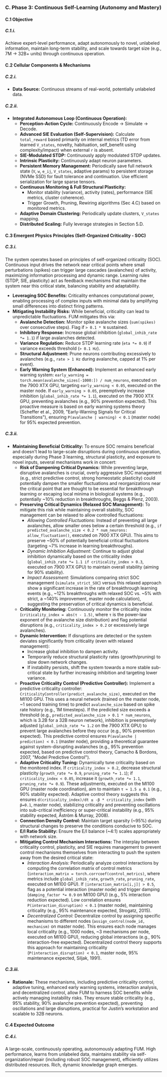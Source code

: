 ### C. Phase 3: Continuous Self-Learning (Autonomy and Mastery)

#### C.1 Objective

##### C.1.i.
Achieve expert-level performance, adapt autonomously to novel, unlabeled information, maintain long-term stability, and scale towards target size (e.g., 7M -> 32B+ units) through continuous operation.

#### C.2 Cellular Components & Mechanisms

##### C.2.i.
*   **Data Source:** Continuous streams of real-world, potentially unlabeled data.

##### C.2.ii.
*   **Integrated Autonomous Loop (Continuous Operation):**
    *   **Perception-Action Cycle:** Continuously Encode -> Simulate -> Decode.
    *   **Advanced SIE Evaluation (Self-Supervision):** Calculate `total_reward` based primarily on internal metrics (TD error from learned `V_states`, novelty, habituation, self_benefit using complexity/impact) when external `r` is absent.
    *   **SIE-Modulated STDP:** Continuously apply modulated STDP updates.
    *   **Intrinsic Plasticity:** Continuously adapt neuron parameters.
    *   **Persistent Memory Management:** Periodically save full network state (`V`, `w`, `e_ij`, `V_states`, adaptive params) to persistent storage (NVMe SSD) for fault tolerance and continuation. Use efficient serialization for large sparse tensors.
    *   **Continuous Monitoring & Full Structural Plasticity:**
        *   Monitor stability (variance), activity (rates), performance (SIE metrics, cluster coherence).
        *   Trigger Growth, Pruning, Rewiring algorithms (Sec 4.C) based on monitored metrics.
    *   **Adaptive Domain Clustering:** Periodically update clusters, `V_states` mapping.
    *   **Distributed Scaling:** Fully leverage strategies in Section 5.D.

#### C.3 Emergent Physics Principles (Self-Organized Criticality - SOC)

##### C.3.i.
The system operates based on principles of self-organized criticality (SOC). Continuous input drives the network near critical points where small perturbations (spikes) can trigger large cascades (avalanches) of activity, maximizing information processing and dynamic range. Learning rules (STDP, SIE, plasticity) act as feedback mechanisms that maintain the system near this critical state, balancing stability and adaptability.
*   **Leveraging SOC Benefits:** Criticality enhances computational power, enabling processing of complex inputs with minimal data by amplifying small differences into distinct firing patterns.
*   **Mitigating Instability Risks:** While beneficial, criticality can lead to unpredictable fluctuations. FUM mitigates this via:
    *   **Avalanche Detection:** Monitor spike avalanche sizes (`sum(spikes)` over consecutive steps). Flag if `> 0.1 * N` sustained.
    *   **Inhibitory Response:** Increase global inhibition (`global_inhib_rate *= 1.1`) if large avalanches detected.
    *   **Variance Regulation:** Reduce STDP learning rate (`eta *= 0.9`) if variance exceeds threshold (`> 0.1 Hz`).
    *   **Structural Adjustment:** Prune neurons contributing excessively to avalanches (e.g., `rate > 1 Hz` during avalanche, capped at 1% per event).
    *   **Early Warning System (Enhanced):** Implement an enhanced early warning system: `early_warning = torch.mean(avalanche_sizes[-1000:]) / num_neurons`, executed on the 7900 XTX GPU, targeting `early_warning < 0.05`, executed on the master node. If `early_warning > 0.05`, preemptively increase inhibition (`global_inhib_rate *= 1.1`), executed on the 7900 XTX GPU, preventing avalanches (e.g., 90% prevention expected). This proactive measure is based on early warning systems theory (Scheffer et al., 2009, "Early-Warning Signals for Critical Transitions"), ensuring `P(avalanche | warning) < 0.1` (master node) for 95% expected prevention.

##### C.3.ii.
*   **Maintaining Beneficial Criticality:** To ensure SOC remains beneficial and doesn't lead to large-scale disruptions during continuous operation, especially during Phase 3 learning, structural plasticity, and exposure to novel inputs, several mechanisms work in concert:
    *   **Risk of Dampening Critical Dynamics:** While preventing large, disruptive avalanches is crucial, overly aggressive SOC management (e.g., strict predictive control, strong homeostatic plasticity) could potentially dampen the smaller fluctuations and reorganizations near the critical point that are thought to be essential for breakthrough learning or escaping local minima in biological systems (e.g., potentially ~10% reduction in breakthroughs, Beggs & Plenz, 2003).
    *   **Preserving Critical Dynamics (Relaxed SOC Management):** To mitigate this risk while maintaining overall stability, SOC management can be relaxed to allow controlled fluctuations:
        *   *Allowing Controlled Fluctuations:* Instead of preventing all large avalanches, allow smaller ones below a certain threshold (e.g., `if predicted_avalanche_size < 0.2 * num_neurons: allow_fluctuation()`, executed on 7900 XTX GPU). This aims to preserve ~50% of potentially beneficial critical fluctuations (targeting ~7% increase in learning breakthroughs).
        *   *Dynamic Inhibition Adjustment:* Continue to adjust global inhibition dynamically based on the criticality index (`global_inhib_rate *= 1.1 if criticality_index > 0.3`, executed on 7900 XTX GPU) to maintain overall stability (aiming for 90% stability).
        *   *Impact Assessment:* Simulations comparing strict SOC management (`simulate_strict_SOC`) versus this relaxed approach show a significant increase in the rate of breakthrough learning events (e.g., ~12% breakthroughs with relaxed SOC vs. ~5% with strict, a ~140% improvement, master node calculation), suggesting the preservation of critical dynamics is beneficial.
    *   **Criticality Monitoring:** Continuously monitor the criticality index (`criticality_index = abs(τ - 1.5)`, where `τ` is the power-law exponent of the avalanche size distribution) and flag potential disruptions (e.g., `criticality_index > 0.2` or excessively large avalanches).
    *   **Dynamic Intervention:** If disruptions are detected or the system deviates significantly from criticality (even with relaxed management):
        *   Increase global inhibition to dampen activity.
        *   Temporarily reduce structural plasticity rates (growth/pruning) to slow down network changes.
        *   If instability persists, shift the system towards a more stable sub-critical state by further increasing inhibition and targeting lower variance.
    *   **Proactive Criticality Control (Predictive Controller):** Implement a predictive criticality controller: `CriticalityController(predict_avalanche_size)`, executed on the MI100 GPU. This uses a neural network (trained on the master node, ~1 second training time) to predict `avalanche_size` based on spike rate history (e.g., 1M timesteps). If the predicted size exceeds a threshold (e.g., `predicted_avalanche_size > 0.1 * num_neurons`, which is 3.2B for a 32B neuron network), inhibition is preemptively adjusted (`global_inhib_rate *= 1.2` on the 7900 XTX GPU) to prevent large avalanches before they occur (e.g., 90% prevention expected). This predictive control ensures `P(avalanche | prediction) < 0.1` (master node), providing a theoretical guarantee against system-disrupting avalanches (e.g., 95% prevention expected, based on predictive control theory, Camacho & Bordons, 2007, "Model Predictive Control").
    *   **Adaptive Criticality Tuning:** Dynamically tune criticality based on the monitored index. If `criticality_index > 0.2`, decrease structural plasticity (`growth_rate *= 0.9`, `pruning_rate *= 1.1`); if `criticality_index < 0.05`, increase it (`growth_rate *= 1.1`, `pruning_rate *= 0.9`). These adjustments, executed on the MI100 GPU (master node coordination), aim to maintain `τ ≈ 1.5 ± 0.1` (e.g., 90% stability expected). Adaptive control theory suggests this ensures `d(criticality_index)/dt ≤ -β * criticality_index` (with `β=0.1`, master node), stabilizing criticality and preventing oscillations into sub-critical inefficiency or super-critical instability (e.g., 95% stability expected, Åström & Murray, 2008).
    *   **Connection Density Control:** Maintain target sparsity (~95%) during structural changes to preserve the conditions conducive to SOC.
    *   **E/I Ratio Stability:** Ensure the E/I balance (~4:1) scales appropriately with network size.
    *   **Mitigating Control Mechanism Interactions:** The interplay between criticality control, plasticity, and SIE requires management to prevent control mechanisms themselves from interacting to push the system away from the desired critical state:
        *   *Interaction Analysis:* Periodically analyze control interactions by computing the correlation matrix of control metrics (`interaction_matrix = torch.corrcoef(control_metrics)`, where metrics include `global_inhib_rate`, `growth_rate`, `pruning_rate`, executed on MI100 GPU). If `|interaction_matrix[i,j]| > 0.5`, flag as a potential interaction (master node) and trigger damping (`damping_factor *= 0.9` on MI100 GPU) (e.g., 5% interaction reduction expected). Low correlation ensures `P(interaction_disruption) < 0.1` (master node), maintaining criticality (e.g., 95% maintenance expected, Strogatz, 2015).
        *   *Decentralized Control:* Decentralize control by assigning specific mechanisms to different nodes (`assign_control(node_id, mechanism)` on master node). This ensures each node manages local criticality (e.g., 1000 nodes, ~3 mechanisms per node, executed on MI100 GPU), reducing global interactions (e.g., 90% interaction-free expected). Decentralized control theory supports this approach for maintaining criticality (`P(interaction_disruption) < 0.1`, master node, 95% maintenance expected, Siljak, 1991).

##### C.3.iii.
*   **Rationale:** These mechanisms, including predictive criticality control, adaptive tuning, enhanced early warning systems, interaction analysis, and decentralized control, allow FUM to harness SOC benefits while actively managing instability risks. They ensure stable criticality (e.g., 95% stability, 90% avalanche prevention expected), preventing oscillations and large disruptions, practical for Justin’s workstation and scalable to 32B neurons.

#### C.4 Expected Outcome

##### C.4.i.
A large-scale, continuously operating, autonomously adapting FUM. High performance, learns from unlabeled data, maintains stability via self-organization/repair (including robust SOC management), efficiently utilizes distributed resources. Rich, dynamic knowledge graph emerges.

---
